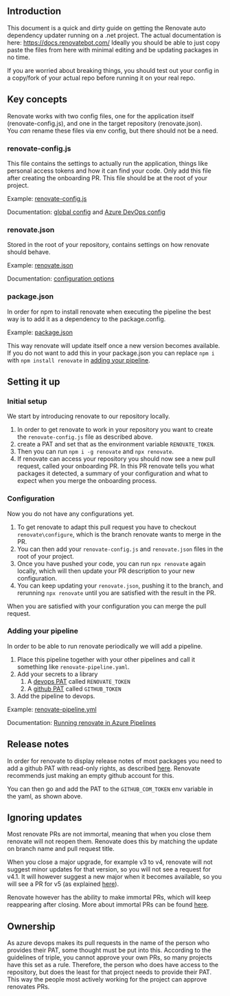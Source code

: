 ## Introduction

This document is a quick and dirty guide on getting the Renovate auto dependency updater running on a .net project. The actual documentation is here: https://docs.renovatebot.com/
Ideally you should be able to just copy paste the files from here with minimal editing and be updating packages in no time.

If you are worried about breaking things, you should test out your config in a copy/fork of your actual repo before running it on your real repo.

## Key concepts

Renovate works with two config files, one for the application itself (renovate-config.js), and one in the target repository (renovate.json).\
You *can* rename these files via env config, but there should not be a need.


### renovate-config.js
This file contains the settings to actually run the application, things like personal access tokens and how it can find your code.
Only add this file after creating the onboarding PR.
This file should be at the root of your project.

Example: [renovate-config.js](renovate-config.js)

Documentation: [global config](https://docs.renovatebot.com/getting-started/running/#global-config) and [Azure DevOps config](https://docs.renovatebot.com/modules/platform/azure/#create-a-configjs-file)

### renovate.json
Stored in the root of your repository, contains settings on how renovate should behave.

Example: [renovate.json](renovate.json)

Documentation: [configuration options](https://docs.renovatebot.com/configuration-options/)

### package.json
In order for npm to install renovate when executing the pipeline the best way is to add it as a dependency to the package.config.

Example: [package.json](package.json)

This way renovate will update itself once a new version becomes available.
If you do not want to add this in your package.json you can replace `npm i` with `npm install renovate` in [adding your pipeline](#adding-your-pipeline).

## Setting it up

### Initial setup
We start by introducing renovate to our repository locally.
1. In order to get renovate to work in your repository you want to create the `renovate-config.js` file as described above.
2. create a PAT and set that as the environment variable `RENOVATE_TOKEN`.
3. Then you can run `npm i -g renovate` and `npx renovate`. 
4. If renovate can access your repository you should now see a new pull request, called your onboarding PR.
In this PR renovate tells you what packages it detected, a summary of your configuration and what to expect when you merge the onboarding process.

### Configuration
Now you do not have any configurations yet. 
1. To get renovate to adapt this pull request you have to checkout `renovate\configure`, which is the branch renovate wants to merge in the PR. 
2. You can then add your `renovate-config.js` and `renovate.json` files in the root of your project.
3. Once you have pushed your code, you can run `npx renovate` again locally, which will then update your PR description to your new configuration.
4. You can keep updating your `renovate.json`, pushing it to the branch, and rerunning `npx renovate` until you are satisfied with the result in the PR.

When you are satisfied with your configuration you can merge the pull request.

### Adding your pipeline
In order to be able to run renovate periodically we will add a pipeline.
1. Place this pipeline together with your other pipelines and call it something like `renovate-pipeline.yaml`.
2. Add your secrets to a library
   1.  A [devops PAT](#ownership) called `RENOVATE_TOKEN`
   2.  A [github PAT](#release-notes) called `GITHUB_TOKEN`
3. Add the pipeline to devops.

Example: [renovate-pipeline.yml](renovate-pipeline.yml)

Documentation: [Running renovate in Azure Pipelines](https://docs.renovatebot.com/modules/platform/azure/#create-a-configjs-file)

## Release notes
In order for renovate to display release notes of most packages you need to add a github PAT with read-only rights, as described [here](https://docs.renovatebot.com/getting-started/running/#githubcom-token-for-changelogs).
Renovate recommends just making an empty github account for this.

You can then go and add the PAT to the `GITHUB_COM_TOKEN` env variable in the yaml, as shown above.

## Ignoring updates
Most renovate PRs are not immortal, meaning that when you close them renovate will not reopen them.
Renovate does this by matching the update on branch name and pull request title.

When you close a major upgrade, for example v3 to v4, renovate will not suggest minor updates for that version, so you will not see a request for v4.1.
It will however suggest a new major when it becomes available, so you will see a PR for v5 (as explained [here](https://docs.renovatebot.com/key-concepts/pull-requests/#normal-prs)).

Renovate however has the ability to make immortal PRs, which will keep reappearing after closing. 
More about immortal PRs can be found [here](https://docs.renovatebot.com/key-concepts/pull-requests/#immortal-prs).

## Ownership
As azure devops makes its pull requests in the name of the person who provides their PAT, some thought must be put into this.
According to the guidelines of triple, you cannot approve your own PRs, so many projects have this set as a rule.
Therefore, the person who does have access to the repository, but does the least for that project needs to provide their PAT.
This way the people most actively working for the project can approve renovates PRs.